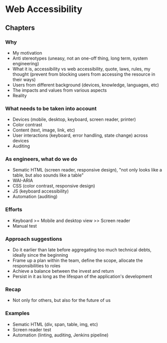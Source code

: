 # Web Accessibility

## Chapters

### Why

- My motivation
- Anti stereotypes (uneasy, not an one-off thing, long term, system engineering)
- What it is, accessibility vs web accessibility, quote, laws, rules, my thought (prevent from blocking users from accessing the resource in their ways)
- Users from different background (devices, knowledge, languages, etc)
- The impacts and values from various aspects
- Reality

### What needs to be taken into account

- Devices (mobile, desktop, keyboard, screen reader, printer)
- Color contrast
- Content (text, image, link, etc)
- User interactions (keyboard, error handling, state change) across devices
- Auditing

### As engineers, what do we do

- Sematic HTML (screen reader, responsive design), "not only looks like a table, but also sounds like a table"
- WAI-ARIA
- CSS (color contrast, responsive design)
- JS (keyboard accessibility)
- Automation (auditing)

### Efforts

- Keyboard >= Mobile and desktop view >> Screen reader
- Manual test

### Approach suggestions

- Do it earlier than late before aggregating too much technical debts, ideally since the beginning
- Frame up a plan within the team, define the scope, allocate the responsibilities to roles
- Achieve a balance between the invest and return
- Persist in it as long as the lifespan of the application's development

### Recap

- Not only for others, but also for the future of us

### Examples

- Sematic HTML (div, span, table, img, etc)
- Screen reader test
- Automation (linting, auditing, Jenkins pipeline)
